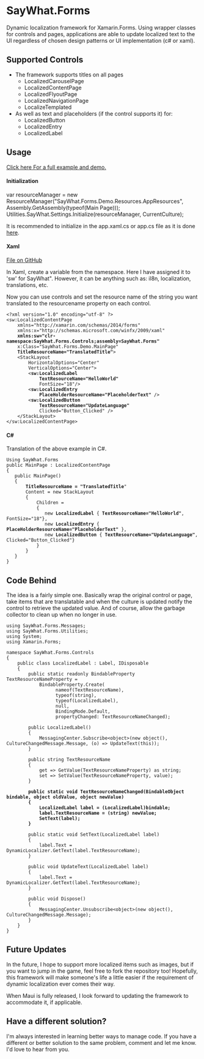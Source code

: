 # SayWhat.Forms
Dynamic localization framework for Xamarin.Forms. Using wrapper classes for controls and pages, applications are able to update localized text to the UI regardless of chosen
design patterns or UI implementation (c# or xaml). 
<!-- wp:heading -->
<h2>Supported Controls</h2>
<!-- /wp:heading -->

<!-- wp:list -->
<ul><li>The framework supports titles on all pages <ul><li>LocalizedCarouselPage</li><li>LocalizedContentPage</li><li>LocalizedFlyoutPage</li><li>LocalizedNavigationPage</li><li>LocalizeTemplated</li></ul></li><li> As well as text and placeholders (if the control supports it) for:<ul><li>LocalizedButton</li><li>LocalizedEntry</li><li>LocalizedLabel</li></ul></li></ul>
<!-- /wp:list -->

<!-- wp:heading -->
<h2>Usage</h2>
<!-- /wp:heading -->

<!-- wp:paragraph -->
<p><a href="https://github.com/cachely/SayWhat.Forms/tree/main/SayWhat.Forms.Demo">Click here For a full example and demo.</a> </p>
<!-- /wp:paragraph -->

<!-- wp:heading {"level":4} -->
<h4>Initialization</h4>
<!-- /wp:heading -->

<!-- wp:paragraph -->
<p>var resourceManager = new ResourceManager("SayWhat.Forms.Demo.Resources.AppResources", Assembly.GetAssembly(typeof(Main Page))); Utilities.SayWhat.Settings.Initialize(resourceManager, CurrentCulture);</p>
<!-- /wp:paragraph -->

<!-- wp:paragraph -->
<p>It is recommended to initialize in the app.xaml.cs or app.cs file as it is done <a href="https://github.com/cachely/SayWhat.Forms/blob/main/SayWhat.Forms.Demo/SayWhat.Forms.Demo/App.xaml.cs">here</a>.</p>
<!-- /wp:paragraph -->

<!-- wp:heading {"level":4} -->
<h4>Xaml</h4>
<!-- /wp:heading -->

<!-- wp:paragraph -->
<p><a href="https://github.com/cachely/SayWhat.Forms/blob/7d90b920c7e2644547f8f9292405e0e14db9c15b/SayWhat.Forms.Demo/SayWhat.Forms.Demo/MainPage.xaml">File on GitHub</a></p>
<!-- /wp:paragraph -->

<!-- wp:paragraph -->
<p>In Xaml, create a variable from the namespace. Here I have assigned it to 'sw' for SayWhat". However, it can be anything such as: il8n, localization, translations, etc.</p>
<!-- /wp:paragraph -->

<!-- wp:paragraph -->
<p>Now you can use controls and set the resource name of the string you want translated to the resourcename property on each control. </p>
<!-- /wp:paragraph -->

<!-- wp:code -->
<pre class="wp-block-code"><code>&lt;?xml version="1.0" encoding="utf-8" ?>
&lt;sw:LocalizedContentPage
    xmlns="http://xamarin.com/schemas/2014/forms"
    xmlns:x="http://schemas.microsoft.com/winfx/2009/xaml"
    <strong>xmlns:sw="clr-namespace:SayWhat.Forms.Controls;assembly=SayWhat.Forms"</strong>
    x:Class="SayWhat.Forms.Demo.MainPage"
    <strong>TitleResourceName="TranslatedTitle"</strong>>
    &lt;StackLayout 
        HorizontalOptions="Center"
        VerticalOptions="Center">
        &lt;<strong>sw:LocalizedLabel </strong>
            <strong>TextResourceName="HelloWorld" </strong>
            FontSize="18"/>
        &lt;<strong>sw:LocalizedEntry</strong>
            <strong>PlaceHolderResourceName="PlaceholderText"</strong> />
        &lt;<strong>sw:LocalizedButton </strong>
            <strong>TextResourceName="UpdateLanguage"</strong> 
            Clicked="Button_Clicked" />
    &lt;/StackLayout>
&lt;/sw:LocalizedContentPage></code></pre>
<!-- /wp:code -->

<!-- wp:heading {"level":4} -->
<h4>C#</h4>
<!-- /wp:heading -->

<!-- wp:paragraph -->
<p>Translation of the above example in C#.</p>
<!-- /wp:paragraph -->

<!-- wp:code -->
<pre class="wp-block-code"><code>Using SayWhat.Forms
public MainPage : LocalizedContentPage
{
   public MainPage()
   {
       <strong>TitleResourceName = "TranslatedTitle</strong>"
       Content = new StackLayout
       {
           Children = 
           {
              new <strong>LocalizedLabel </strong>{ <strong>TextResourceName="HelloWorld"</strong>, FontSize="18"},
              new <strong>LocalizedEntry</strong> { <strong>PlaceHolderResourceName="PlaceholderText"</strong> },
              new <strong>LocalizedButton </strong>{ <strong>TextResourceName="UpdateLanguage"</strong>,   Clicked="Button_Clicked"}
           } 
       }
   }
}</code></pre>
<!-- /wp:code -->

<!-- wp:heading -->
<h2>Code Behind</h2>
<!-- /wp:heading -->

<!-- wp:paragraph -->
<p>The idea is a fairly simple one. Basically wrap the original control or page, take items that are translatable and when the culture is updated notify the control to retrieve the updated value. And of course, allow the garbage collector to clean up when no longer in use.</p>
<!-- /wp:paragraph -->

<!-- wp:code -->
<pre class="wp-block-code"><code>using SayWhat.Forms.Messages;
using SayWhat.Forms.Utilities;
using System;
using Xamarin.Forms;

namespace SayWhat.Forms.Controls
{
    public class LocalizedLabel : Label, IDisposable
    {
        public static readonly BindableProperty TextResourceNameProperty =
            BindableProperty.Create(
                  nameof(TextResourceName),
                  typeof(string),
                  typeof(LocalizedLabel),
                  null,
                  BindingMode.Default,
                  propertyChanged: TextResourceNameChanged);

        public LocalizedLabel()
        {
            MessagingCenter.Subscribe&lt;object>(new object(), CultureChangedMessage.Message, (o) => UpdateText(this));
        }

        public string TextResourceName
        {
            get => GetValue(TextResourceNameProperty) as string;
            set => SetValue(TextResourceNameProperty, value);
        }

       <strong> public static void TextResourceNameChanged(BindableObject bindable, object oldValue, object newValue)
        {
            LocalizedLabel label = (LocalizedLabel)bindable;
            label.TextResourceName = (string) newValue;
            SetText(label);
        }</strong>

        public static void SetText(LocalizedLabel label)
        {
            label.Text = DynamicLocalizer.GetText(label.TextResourceName);
        }

        public void UpdateText(LocalizedLabel label)
        {
            label.Text = DynamicLocalizer.GetText(label.TextResourceName);
        }

        public void Dispose()
        {
            MessagingCenter.Unsubscribe&lt;object>(new object(), CultureChangedMessage.Message);
        }
    }
}</code></pre>
<!-- /wp:code -->

<!-- wp:heading -->
<h2>Future Updates</h2>
<!-- /wp:heading -->

<!-- wp:paragraph -->
<p>In the future, I hope to support more localized items such as images, but if you want to jump in the game, feel free to fork the repository too! Hopefully, this framework will make someone's life a little easier if the requirement of dynamic localization ever comes their way.</p>
<!-- /wp:paragraph -->

<!-- wp:paragraph -->
<p>When Maui is fully released, I look forward to updating the framework to accommodate it, if applicable. </p>
<!-- /wp:paragraph -->

<!-- wp:heading -->
<h2>Have a different solution?</h2>
<!-- /wp:heading -->

<!-- wp:paragraph -->
<p>I'm always interested in learning better ways to manage code. If you have a different or better solution to the same problem, comment and let me know. I'd love to hear from you.</p>
<!-- /wp:paragraph -->
